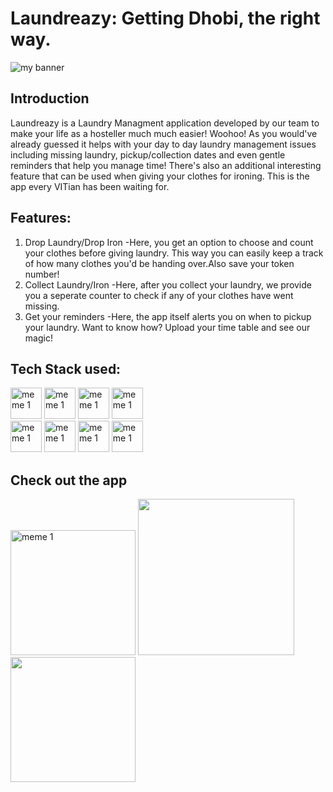 
#             Laundreazy: Getting Dhobi, the right way.
<img src="https://user-images.githubusercontent.com/82299544/193416743-c7506438-9853-4418-bdc0-58e4dead9f67.gif" alt="my banner">

## Introduction
Laundreazy is a Laundry Managment application developed by our team to make your life as a hosteller much much easier! Woohoo! As you would've already guessed it helps with your day to day laundry management issues including missing laundry, pickup/collection dates and even gentle reminders that help you manage time! There's also an additional interesting feature that can be used when giving your clothes for ironing. This is the app every VITian has been waiting for.

## Features:
1) Drop Laundry/Drop Iron
   -Here, you get an option to choose and count your clothes before giving laundry. This way you can easily keep a track of how many clothes you'd be handing over.Also save your token number!
2) Collect Laundry/Iron
   -Here, after you collect your laundry, we provide you a seperate counter to check if any of your clothes have went missing.
3) Get your reminders
   -Here, the app itself alerts you on when to pickup your laundry. Want to know how? Upload your time table and see our magic!
   
## Tech Stack used:
<div>
<img src="https://user-images.githubusercontent.com/82299544/193424036-380abac9-b336-43c4-8af8-87cadd7fbea0.jpg" alt="meme 1" style="width:50px; height:50px;" float:left>
<img src="https://user-images.githubusercontent.com/82299544/193424056-ef316b14-1568-42d1-a921-a5b0c2caf53f.jpg" alt="meme 1" style="width:50px; height:50px;" float: right>
<img src="https://user-images.githubusercontent.com/82299544/193424077-e7e88266-a9c4-46ff-ab1d-78ee653409df.jpg" alt="meme 1" style="width:50px; height:50px;" float:right>
<img src="https://user-images.githubusercontent.com/82299544/193424753-40073ba9-4db6-4fa8-a3b7-fda3b95a1932.jpg" alt="meme 1" style="width:50px; height:50px;" float:right>
   </div>
   <div>
<img src="https://user-images.githubusercontent.com/82299544/193424300-6ec614e1-1df6-4887-9030-b8e09ebbe62e.jpg" alt="meme 1" style="width:50px; height:50px;" float:left>
<img src="https://user-images.githubusercontent.com/82299544/193424586-d254fd72-17dc-4c15-b0f7-e0a982e7ee04.jpg" alt="meme 1" style="width:50px; height:50px;" float:right>
<img src="https://user-images.githubusercontent.com/82299544/193424613-45a01d5b-58dc-4ad5-acca-817090a95074.jpg" alt="meme 1" style="width:50px; height:50px;" float:right>
<img src="https://user-images.githubusercontent.com/82299544/193424682-9f6a7b70-ea73-437f-8742-b69a12fac3c2.jpg" alt="meme 1" style="width:50px; height:50px;" float:right>
  </div>

## Check out the app
<div style="display=flex; justify-content=space-between;">
<img float:left src="https://user-images.githubusercontent.com/82299544/193420253-9d02695f-63a7-4f59-8d14-adfc3f54191c.jpg" alt="meme 1" style="height:200px; width= 100px;">
<img float:right src="https://user-images.githubusercontent.com/82299544/193420792-048a366e-fe45-4dd5-ba15-1403fe1173ab.jpg" style="height:250px; width= 150px;">
<img float:right src="https://user-images.githubusercontent.com/82299544/193421885-b34ff503-8b2a-42ab-8955-a0ef124b6728.jpg" style="height:200px; width= 100px;">
</div>


